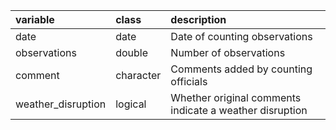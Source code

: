 |variable           |class     |description                           |
|:------------------|:---------|:-------------------------------------|
|date               |date      |Date of counting observations |
|observations       |double    |Number of observations |
|comment            |character |Comments added by counting officials |
|weather_disruption |logical   |Whether original comments indicate a weather disruption |
